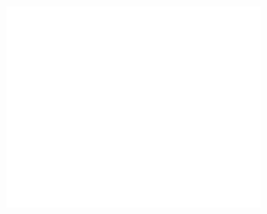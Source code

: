 <a href="https://github.com/sindresorhus/css-in-readme-like-wat/blame/master/image.svg" style="width:100px">
  <img src="image.svg" width="800" height="400">
</a>
